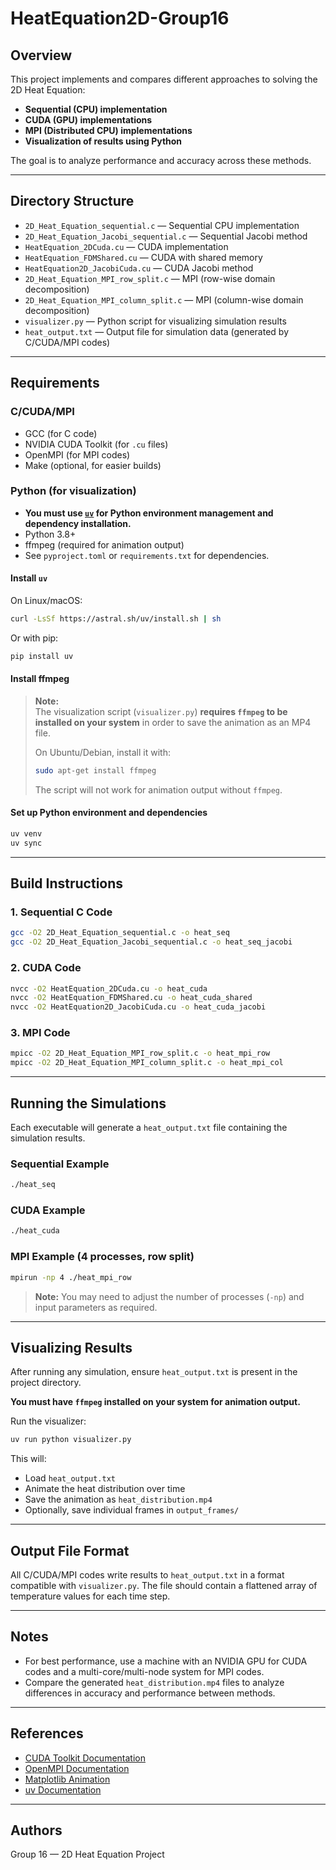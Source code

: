 # HeatEquation2D-Group16

## Overview

This project implements and compares different approaches to solving the 2D Heat Equation:

- **Sequential (CPU) implementation**
- **CUDA (GPU) implementations**
- **MPI (Distributed CPU) implementations**
- **Visualization of results using Python**

The goal is to analyze performance and accuracy across these methods.

---

## Directory Structure

- `2D_Heat_Equation_sequential.c` — Sequential CPU implementation
- `2D_Heat_Equation_Jacobi_sequential.c` — Sequential Jacobi method
- `HeatEquation_2DCuda.cu` — CUDA implementation
- `HeatEquation_FDMShared.cu` — CUDA with shared memory
- `HeatEquation2D_JacobiCuda.cu` — CUDA Jacobi method
- `2D_Heat_Equation_MPI_row_split.c` — MPI (row-wise domain decomposition)
- `2D_Heat_Equation_MPI_column_split.c` — MPI (column-wise domain decomposition)
- `visualizer.py` — Python script for visualizing simulation results
- `heat_output.txt` — Output file for simulation data (generated by C/CUDA/MPI codes)

---

## Requirements

### C/CUDA/MPI

- GCC (for C code)
- NVIDIA CUDA Toolkit (for `.cu` files)
- OpenMPI (for MPI codes)
- Make (optional, for easier builds)

### Python (for visualization)

- **You must use [`uv`](https://pypi.org/project/uv/) for Python environment management and dependency installation.**
- Python 3.8+
- ffmpeg (required for animation output)
- See `pyproject.toml` or `requirements.txt` for dependencies.

#### Install `uv`

On Linux/macOS:
```bash
curl -LsSf https://astral.sh/uv/install.sh | sh
```
Or with pip:
```bash
pip install uv
```

#### Install ffmpeg

> **Note:**  
> The visualization script (`visualizer.py`) **requires `ffmpeg` to be installed on your system** in order to save the animation as an MP4 file.  
>  
> On Ubuntu/Debian, install it with:  
> ```bash
> sudo apt-get install ffmpeg
> ```
>  
> The script will not work for animation output without `ffmpeg`.

#### Set up Python environment and dependencies

```bash
uv venv
uv sync
```

---

## Build Instructions

### 1. Sequential C Code

```bash
gcc -O2 2D_Heat_Equation_sequential.c -o heat_seq
gcc -O2 2D_Heat_Equation_Jacobi_sequential.c -o heat_seq_jacobi
```

### 2. CUDA Code

```bash
nvcc -O2 HeatEquation_2DCuda.cu -o heat_cuda
nvcc -O2 HeatEquation_FDMShared.cu -o heat_cuda_shared
nvcc -O2 HeatEquation2D_JacobiCuda.cu -o heat_cuda_jacobi
```

### 3. MPI Code

```bash
mpicc -O2 2D_Heat_Equation_MPI_row_split.c -o heat_mpi_row
mpicc -O2 2D_Heat_Equation_MPI_column_split.c -o heat_mpi_col
```

---

## Running the Simulations

Each executable will generate a `heat_output.txt` file containing the simulation results.

### Sequential Example

```bash
./heat_seq
```

### CUDA Example

```bash
./heat_cuda
```

### MPI Example (4 processes, row split)

```bash
mpirun -np 4 ./heat_mpi_row
```

> **Note:** You may need to adjust the number of processes (`-np`) and input parameters as required.

---

## Visualizing Results

After running any simulation, ensure `heat_output.txt` is present in the project directory.

**You must have `ffmpeg` installed on your system for animation output.**

Run the visualizer:

```bash
uv run python visualizer.py
```

This will:

- Load `heat_output.txt`
- Animate the heat distribution over time
- Save the animation as `heat_distribution.mp4`
- Optionally, save individual frames in `output_frames/`

---

## Output File Format

All C/CUDA/MPI codes write results to `heat_output.txt` in a format compatible with `visualizer.py`. The file should contain a flattened array of temperature values for each time step.

---

## Notes

- For best performance, use a machine with an NVIDIA GPU for CUDA codes and a multi-core/multi-node system for MPI codes.
- Compare the generated `heat_distribution.mp4` files to analyze differences in accuracy and performance between methods.

---

## References

- [CUDA Toolkit Documentation](https://docs.nvidia.com/cuda/)
- [OpenMPI Documentation](https://www.open-mpi.org/doc/)
- [Matplotlib Animation](https://matplotlib.org/stable/api/animation_api.html)
- [uv Documentation](https://docs.astral.sh/uv/)

---

## Authors

Group 16 — 2D Heat Equation Project
